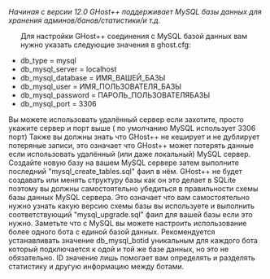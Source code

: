 <em>Начиная с версии 12.0 GHost++ поддерживает MySQL базы данных для хранения админов/банов/статистики/и т.д.</em>
<ul>
 <p>Для настройки GHost++ соединения с MySQL базой данных вам нужно указать следующие значения в ghost.cfg:</p>
 <li>db_type = mysql</li>
 <li>db_mysql_server = localhost</li>
 <li>db_mysql_database = ИМЯ_ВАШЕЙ_БАЗЫ</li>
 <li>db_mysql_user = ИМЯ_ПОЛЬЗОВАТЕЛЯ_БАЗЫ</li>
 <li>db_mysql_password = ПАРОЛЬ_ПОЛЬЗОВАТЕЛЯБАЗЫ</li>
 <li>db_mysql_port = 3306</li>
</ul>

<p>Вы можете использовать удалённый сервер если захотите, просто укажите сервер и порт выше ( по умолчанию MySQL использует 3306 порт)
Также вы должны знать что GHost++ не кеширует и не дублирует потеряные записи, это означает что GHost++ может потерять данные если использовать удалённый (или даже локальный) MySQL сервер.
Создайте новую базу на вашем MySQL сервере затем выполните последний "mysql_create_tables.sql" фаил в нём.
GHost++ не будет создавать или менять структуру базы как он это делает в SQLite поэтому вы должны самостоятельно убедиться в правильности схемы базы данных MySQL сервера.
Это означает что вам самостоятельно нужно узнать какую версию схемы базы вы используете и выполнить соответствующий "mysql_upgrade.sql" фаил для вашей базы если это нужно.
Заметьте что с MySQL вы можете настроить использование более одного бота с единой базой данных.
Рекомендуется устанавливать значение db_mysql_botid уникальным для каждого бота который подключается к одой и той же базе данных, но это не обязательно.
ID значение лишь помогает вам определять и разделять статистику и другую информацию между ботами.</p>
